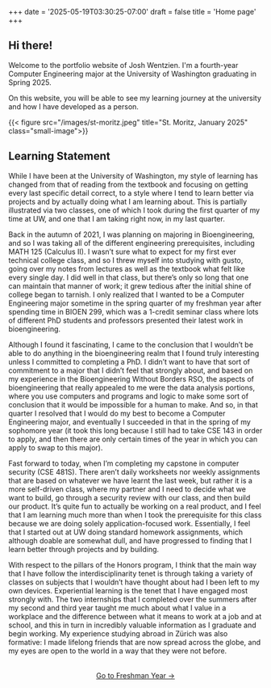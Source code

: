 +++
date = '2025-05-19T03:30:25-07:00'
draft = false
title = 'Home page'
+++

<!-- markdownlint-disable MD026 -->

## Hi there!

Welcome to the portfolio website of Josh Wentzien. I'm a fourth-year Computer
Engineering major at the University of Washington graduating in Spring 2025.

On this website, you will be able to see my learning journey at the university
and how I have developed as a person.

{{< figure src="/images/st-moritz.jpeg" title="St. Moritz, January 2025" class="small-image">}}

## Learning Statement

While I have been at the University of Washington, my style of learning has
changed from that of reading from the textbook and focusing on getting every
last specific detail correct, to a style where I tend to learn better via
projects and by actually doing what I am learning about. This is partially
illustrated via two classes, one of which I took during the first quarter of my
time at UW, and one that I am taking right now, in my last quarter.

Back in the autumn of 2021, I was planning on majoring in Bioengineering, and so
I was taking all of the different engineering prerequisites, including MATH 125
(Calculus II). I wasn’t sure what to expect for my first ever technical college
class, and so I threw myself into studying with gusto, going over my notes from
lectures as well as the textbook what felt like every single day. I did well in
that class, but there’s only so long that one can maintain that manner of work;
it grew tedious after the initial shine of college began to tarnish. I only
realized that I wanted to be a Computer Engineering major sometime in the spring
quarter of my freshman year after spending time in BIOEN 299, which was a
1-credit seminar class where lots of different PhD students and professors
presented their latest work in bioengineering.

Although I found it fascinating, I came to the conclusion that I wouldn’t be
able to do anything in the bioengineering realm that I found truly interesting
unless I committed to completing a PhD. I didn’t want to have that sort of
commitment to a major that I didn’t feel that strongly about, and based on my
experience in the Bioengineering Without Borders RSO, the aspects of
bioengineering that really appealed to me were the data analysis portions, where
you use computers and programs and logic to make some sort of conclusion that it
would be impossible for a human to make. And so, in that quarter I resolved that
I would do my best to become a Computer Engineering major, and eventually I
succeeded in that in the spring of my sophomore year (it took this long because
I still had to take CSE 143 in order to apply, and then there are only certain
times of the year in which you can apply to swap to this major).

Fast forward to today, when I’m completing my capstone in computer security (CSE
481S). There aren’t daily worksheets nor weekly assignments that are based on
whatever we have learnt the last week, but rather it is a more self-driven
class, where my partner and I need to decide what we want to build, go through a
security review with our class, and then build our product. It’s quite fun to
actually be working on a real product, and I feel that I am learning much more
than when I took the prerequisite for this class because we are doing solely
application-focused work. Essentially, I feel that I started out at UW doing
standard homework assignments, which although doable are somewhat dull, and have
progressed to finding that I learn better through projects and by building.

With respect to the pillars of the Honors program, I think that the main way
that I have follow the interdisciplinarity tenet is through taking a variety of
classes on subjects that I wouldn’t have thought about had I been left to my own
devices. Experiential learning is the tenet that I have engaged most strongly
with. The two internships that I completed over the summers after my second and
third year taught me much about what I value in a workplace and the difference
between what it means to work at a job and at school, and this in turn in
incredibly valuable information as I graduate and begin working. My experience
studying abroad in Zürich was also formative: I made lifelong friends that are
now spread across the globe, and my eyes are open to the world in a way that
they were not before.

<div style="text-align: center; margin-top: 2rem;">
  <a href="/freshman/" class="btn">Go to Freshman Year →</a>
</div>
